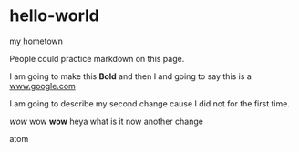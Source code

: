 # hello-world
my hometown

People could practice markdown on this page.

I am going to make this __Bold__ and then I and going to say this is a www.google.com

I am going to describe my second change cause I did not for the first time.


_wow_ wow __wow__
heya what is it now
another change

atom
